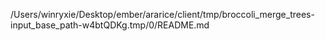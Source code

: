 /Users/winryxie/Desktop/ember/ararice/client/tmp/broccoli_merge_trees-input_base_path-w4btQDKg.tmp/0/README.md